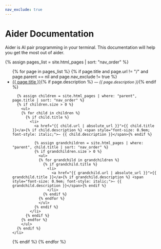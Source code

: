 ```yaml
---
nav_exclude: true
---
```


# Aider Documentation

Aider is AI pair programming in your terminal. This documentation will help you get the most out of aider.

<div class="toc">
{% assign pages_list = site.html_pages | sort: "nav_order" %}

<ul>
{% for page in pages_list %}
  {% if page.title and page.url != "/" and page.parent == nil and page.nav_exclude != true %}
    <li>
      <a href="{{ page.url | absolute_url }}">{{ page.title }}</a>{% if page.description %} <span style="font-size: 0.9em; font-style: italic;">— {{ page.description }}</span>{% endif %}
      
      {% assign children = site.html_pages | where: "parent", page.title | sort: "nav_order" %}
      {% if children.size > 0 %}
        <ul>
        {% for child in children %}
          {% if child.title %}
            <li>
              <a href="{{ child.url | absolute_url }}">{{ child.title }}</a>{% if child.description %} <span style="font-size: 0.9em; font-style: italic;">— {{ child.description }}</span>{% endif %}
              
              {% assign grandchildren = site.html_pages | where: "parent", child.title | sort: "nav_order" %}
              {% if grandchildren.size > 0 %}
                <ul>
                {% for grandchild in grandchildren %}
                  {% if grandchild.title %}
                    <li>
                      <a href="{{ grandchild.url | absolute_url }}">{{ grandchild.title }}</a>{% if grandchild.description %} <span style="font-size: 0.9em; font-style: italic;">— {{ grandchild.description }}</span>{% endif %}
                    </li>
                  {% endif %}
                {% endfor %}
                </ul>
              {% endif %}
            </li>
          {% endif %}
        {% endfor %}
        </ul>
      {% endif %}
    </li>
  {% endif %}
{% endfor %}
</ul>
</div>
